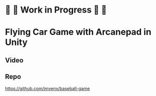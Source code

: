 # 🚧 👷 Work in Progress 👷 🚧
##
# Flying Car Game with Arcanepad in Unity

## Video 
<YoutubeEmbed video-id="uHVkZ8G1Xks" />

## Repo
https://github.com/imvenx/baseball-game

